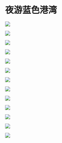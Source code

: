 # 夜游蓝色港湾

![](https://fudongdong-statics.oss-cn-beijing.aliyuncs.com/images/20220130/8a6e349436af44218e1afba22bc71004.png?x-oss-process=image/resize,w_800/quality,q_80)

![](https://fudongdong-statics.oss-cn-beijing.aliyuncs.com/images/20220130/25371628a081486db5c22379de6b0ff6.png?x-oss-process=image/resize,w_800/quality,q_80)

![](https://fudongdong-statics.oss-cn-beijing.aliyuncs.com/images/20220130/d43cd1b6eeb54e67a969a2c258e8cb5d.png?x-oss-process=image/resize,w_800/quality,q_80)

![](https://fudongdong-statics.oss-cn-beijing.aliyuncs.com/images/20220130/31f4462addd04db6921ae7a9535a82de.png?x-oss-process=image/resize,w_800/quality,q_80)

![](https://fudongdong-statics.oss-cn-beijing.aliyuncs.com/images/20220130/63e60d74f2e3407d92af52a18a1e3ab0.png?x-oss-process=image/resize,w_800/quality,q_80)

![](https://fudongdong-statics.oss-cn-beijing.aliyuncs.com/images/20220130/48ffb652dbbf467c9aa220b1209f28db.png?x-oss-process=image/resize,w_800/quality,q_80)

![](https://fudongdong-statics.oss-cn-beijing.aliyuncs.com/images/20220130/dfad83939b61470d86d249e3adc985bb.png?x-oss-process=image/resize,w_800/quality,q_80)

![](https://fudongdong-statics.oss-cn-beijing.aliyuncs.com/images/20220130/64f17019349f425d9dcabbab4e6022cf.png?x-oss-process=image/resize,w_800/quality,q_80)

![](https://fudongdong-statics.oss-cn-beijing.aliyuncs.com/images/20220130/ca3623e3ce884a9d9382ee58c02c5d40.png?x-oss-process=image/resize,w_800/quality,q_80)

![](https://fudongdong-statics.oss-cn-beijing.aliyuncs.com/images/20220130/303070660fa14f0cb3bd1903346568a4.png?x-oss-process=image/resize,w_800/quality,q_80)

![](https://fudongdong-statics.oss-cn-beijing.aliyuncs.com/images/20220130/854dcd0bf1104713840cedc9e53a37f4.png?x-oss-process=image/resize,w_800/quality,q_80)

![](https://fudongdong-statics.oss-cn-beijing.aliyuncs.com/images/20220130/c7805cdb0b8042b4b6dbbefb61ec9f7e.png?x-oss-process=image/resize,w_800/quality,q_80)

![](https://fudongdong-statics.oss-cn-beijing.aliyuncs.com/images/20220130/984879a2e01947ab895d728e0b706a8a.png?x-oss-process=image/resize,w_800/quality,q_80)

